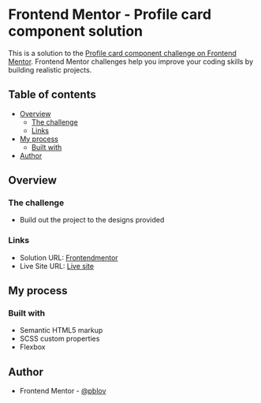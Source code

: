 # Frontend Mentor - Profile card component solution

This is a solution to the [Profile card component challenge on Frontend Mentor](https://www.frontendmentor.io/challenges/profile-card-component-cfArpWshJ). Frontend Mentor challenges help you improve your coding skills by building realistic projects. 

## Table of contents

- [Overview](#overview)
  - [The challenge](#the-challenge)
  - [Links](#links)
- [My process](#my-process)
  - [Built with](#built-with)
- [Author](#author)

## Overview

### The challenge

- Build out the project to the designs provided

### Links

- Solution URL: [Frontendmentor](https://www.frontendmentor.io/challenges/profile-card-component-cfArpWshJ/hub/profile-card-component-using-html-and-scss-gc3Ewn_aZ)
- Live Site URL: [Live site](https://pblov01-profile-card-components.netlify.app)

## My process

### Built with

- Semantic HTML5 markup
- SCSS custom properties
- Flexbox


## Author

- Frontend Mentor - [@pblov](https://www.frontendmentor.io/profile/pblov)

